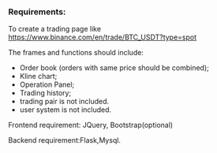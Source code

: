 ### Requirements:
To create a trading page like https://www.binance.com/en/trade/BTC_USDT?type=spot

The frames and functions should include:
- Order book (orders with same price should be combined);
- Kline chart;
- Operation Panel;
- Trading history;
- trading pair is not included.
- user system is not included.

Frontend requirement: JQuery, Bootstrap(optional)

Backend requirement:Flask,Mysql.

